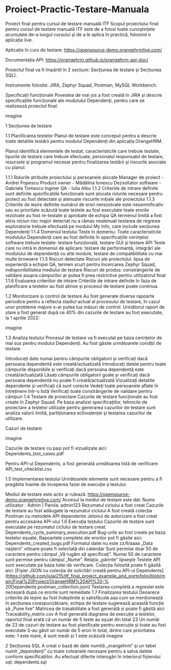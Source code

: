 # Proiect-Practic-Testare-Manuala
Proiect final pentru cursul de testare manuală ITF
Scopul proiectului final pentru cursul de testare manuală ITF este de a folosi toate cunoștințele acumulate de-a lungul cursului și de a le aplica în practică, folosind o aplicație live.

Aplicație în curs de testare: https://opensource-demo.orangehrmlive.com/

Documentația API: https://orangehrm.github.io/orangehrm-api-doc/

Proiectul final va fi împărțit în 2 secțiuni: Secțiunea de testare și Secțiunea SQL).

Instrumente folosite: JIRA, Zephyr Squad, Postman, MySQL Workbench.

Specificații funcționale
Povestea de mai jos a fost creată în JIRA și descrie specificațiile funcționale ale modulului Dependenți, pentru care se realizează proiectul final.

imagine

1 Secțiunea de testare

1.1 Planificarea testelor
Planul de testare este conceput pentru a descrie toate detaliile testării pentru modulul Dependenți din aplicația OrangeHRM.

Planul identifică elementele de testat, caracteristicile care trebuie testate, tipurile de testare care trebuie efectuate, personalul responsabil de testare, resursele și programul necesar pentru finalizarea testării și riscurile asociate cu planul.

1.1.1 Rolurile atribuite proiectului și persoanele alocate
Manager de proiect - Andrei Popescu
Product owner - Mădălina Ionescu
Dezvoltator software - Gabriela Tomescu
Inginer QA - Iulia Albu
1.1.2 Criteriile de intrare definite
sunt definite specificatiile functionale
sunt alocate rolurile necesare pentru proiect
au fost detectate și atenuate riscurile inițiale ale proiectului
1.1.3 Criteriile de ieșire definite
numărul de erori nerezolvate este nesemnificativ sau au prioritate scăzută
toate testele au fost executate
toate erorile rezolvate au fost re-testate și aprobate de echipa QA
termenul limită a fost atins
niciun risc major detectat nu a rămas neatenuat
testarea de regresie exploratorie trebuie efectuată pe modulul My Info, care include secțiunea Dependenți
1.1.4 Domeniul testului
Teste în domeniu: Toate caracteristicile modulului Dependenți care au fost definite în specificațiile cerințelor software trebuie testate: testare funcțională, testare GUI și testare API
Teste care nu intră în domeniul de aplicare: testare de performanță, integrări ale modulului de dependență cu alte module, testare de compatibilitate cu mai multe browsere
1.1.5 Riscuri detectate
Riscuri ale proiectului: lipsa de experiență a echipei QA, termen scurt pentru încercarea Zephyr Squad, indisponibilitatea mediului de testare
Riscuri de produs: constrângerile de validare asupra câmpurilor ar putea fi prea restrictive pentru utilizatorul final
1.1.6 Evaluarea criteriilor de intrare
Criteriile de intrare definite în faza de planificare a testelor au fost atinse și procesul de testare poate continua.

1.2 Monitorizare și control de testare
Au fost generate diverse rapoarte periodice pentru a reflecta stadiul actual al procesului de testare, în cazul unor probleme majore s-ar putea lua măsuri de control. Următorul raport de stare a fost generat după ce 40% din cazurile de testare au fost executate, la 1 aprilie 2022:

imagine

1.3 Analiza testului
Procesul de testare va fi executat pe baza cerințelor de mai sus pentru modulul Dependenți. Au fost găsite următoarele condiții de testare:

Introduceți date numai pentru câmpurile obligatorii și verificați dacă persoana dependentă este creată/actualizată
Introduceți datele pentru toate câmpurile disponibile și verificați dacă persoana dependentă este creată/actualizată
Lăsați câmpurile obligatorii goale și verificați dacă persoana dependentă nu poate fi creată/actualizată
Vizualizați detaliile dependente și verificați că sunt corecte
Vedeți toate persoanele aflate în întreținere într-o listă
Verificați toate constrângerile de validare pentru câmpuri
1.4 Testare de proiectare
Cazurile de testare funcționale au fost create în Zephyr Squad. Pe baza analizei specificațiilor, tehnicile de proiectare a testelor utilizate pentru generarea cazurilor de testare sunt analiza valorii limită, partiționarea echivalenței și testarea cazurilor de utilizare.

Cazuri de testare:

imagine

Cazurile de testare cu pași pot fi vizualizate aici: Dependents_test_cases.pdf

Pentru API-ul Dependents, a fost generată următoarea listă de verificare: API_test_checklist.csv

1.5 Implementarea testului
Următoarele elemente sunt necesare pentru a fi pregătite înainte de începerea fazei de execuție a testului:

Mediul de testare este activ și rulează: https://opensource-demo.orangehrmlive.com/
Accesul la mediul de testare este dat: Nume utilizator : Admin | Parola: admin123
Rezumatul ciclului a fost creat
Cazurile de testare au fost adăugate la rezumatul ciclului
A fost creată colecția Postman cu metodele API dependente
Jetonul de autorizare a fost creat pentru accesarea API-ului
1.6 Execuția testului
Cazurile de testare sunt executate pe rezumatul ciclului de testare creat: Dependents_cycle_summary_execution.pdf
Bug-urile au fost create pe baza testelor eșuate. Rapoartele complete ale erorilor pot fi găsite aici: Dependents_created_bugs.pdf
Formatul datei nu este zz/ll/aaaa
„Data nașterii” viitoare poate fi selectată din calendar
Sunt permise doar 50 de caractere pentru câmpul „Vă rugăm să specificați”.
Numai 50 de caractere sunt permise pentru câmpul „Nume”.
Relația „părinte” lipsește
Testele API sunt executate pe baza listei de verificare. Colecția folosită poate fi găsită aici: [Fișier JSON cu colecția de solicitări creată pentru API-ul Dependents](https://github.com/julai215/itf_final_project_example_and_portofolio/blob/main/Final%20Project/OrangeHRM%20API%20-% 20Dependents.postman_collection.json)
Testarea completă a regresiei este necesară după ce erorile sunt remediate
1.7 Finalizarea testului
Deoarece criteriile de ieșire au fost îndeplinite și satisfăcute așa cum se menționează în secțiunea corespunzătoare, echipa de testare sugerează această funcție să „Pune live”
Matricea de trasabilitate a fost generată și poate fi găsită aici: Traceability_matrix.csv
A fost generată diagrama de execuție a testelor, raportul final arată că un număr de 5 teste au eșuat din total 23
Un număr de 23 de cazuri de testare au fost planificate pentru execuție și toate au fost executate
S-au găsit un număr de 5 erori în total, dintre care prioritatea este: 1 este mare, 4 sunt medii și 1 este scăzută
imagine

2 Secțiunea SQL
A creat o bază de date numită „orangehrm” și un tabel numit „dependenți” cu toate coloanele necesare pentru a salva datele conform specificațiilor. Au efectuat diferite interogări în interiorul fișierului sql: dependents.sql
